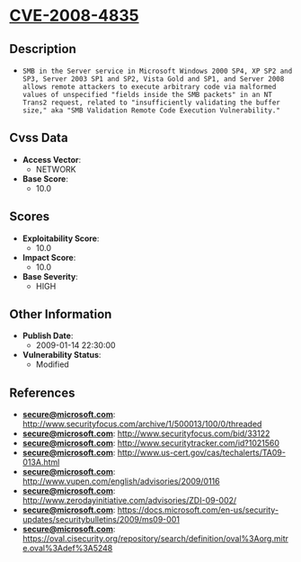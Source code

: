 
# [CVE-2008-4835](https://cve.mitre.org/cgi-bin/cvename.cgi?name=CVE-2008-4835)

## Description

- `SMB in the Server service in Microsoft Windows 2000 SP4, XP SP2 and SP3, Server 2003 SP1 and SP2, Vista Gold and SP1, and Server 2008 allows remote attackers to execute arbitrary code via malformed values of unspecified "fields inside the SMB packets" in an NT Trans2 request, related to "insufficiently validating the buffer size," aka "SMB Validation Remote Code Execution Vulnerability."`

## Cvss Data

- **Access Vector**:
  - NETWORK
- **Base Score**:
  - 10.0

## Scores

- **Exploitability Score**:
  - 10.0
- **Impact Score**:
  - 10.0
- **Base Severity**:
  - HIGH

## Other Information

- **Publish Date**:
  - 2009-01-14 22:30:00
- **Vulnerability Status**:
  - Modified

## References

- **secure@microsoft.com**: http://www.securityfocus.com/archive/1/500013/100/0/threaded
- **secure@microsoft.com**: http://www.securityfocus.com/bid/33122
- **secure@microsoft.com**: http://www.securitytracker.com/id?1021560
- **secure@microsoft.com**: http://www.us-cert.gov/cas/techalerts/TA09-013A.html
- **secure@microsoft.com**: http://www.vupen.com/english/advisories/2009/0116
- **secure@microsoft.com**: http://www.zerodayinitiative.com/advisories/ZDI-09-002/
- **secure@microsoft.com**: https://docs.microsoft.com/en-us/security-updates/securitybulletins/2009/ms09-001
- **secure@microsoft.com**: https://oval.cisecurity.org/repository/search/definition/oval%3Aorg.mitre.oval%3Adef%3A5248
